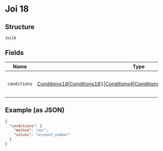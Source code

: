 
# Joi 18

## Structure

`Joi18`

## Fields

| Name | Type | Tags | Description | Getter | Setter |
|  --- | --- | --- | --- | --- | --- |
| `conditions` | [Conditions18](../../doc/models/conditions-18.md)\|[Conditions18](../../doc/models/conditions-18.md)1\|[Conditions4](../../doc/models/conditions-4.md)\|[Conditions4](../../doc/models/conditions-4.md)1\|[Conditions4](../../doc/models/conditions-4.md)2\|[Conditions4](../../doc/models/conditions-4.md)3\|null | Optional | This is a container for any-of cases. | getConditions(): | setConditions( conditions): void |

## Example (as JSON)

```json
{
  "conditions": {
    "method": "xor",
    "values": "account_number"
  }
}
```


